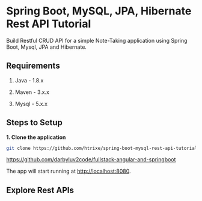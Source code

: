 # Spring Boot, MySQL, JPA, Hibernate Rest API Tutorial

Build Restful CRUD API for a simple Note-Taking application using Spring Boot, Mysql, JPA and Hibernate.

## Requirements

1. Java - 1.8.x

2. Maven - 3.x.x

3. Mysql - 5.x.x

## Steps to Setup

**1. Clone the application**

```bash
git clone https://github.com/htrixe/spring-boot-mysql-rest-api-tutorial.git
```

https://github.com/darbyluv2code/fullstack-angular-and-springboot

The app will start running at <http://localhost:8080>.

## Explore Rest APIs
